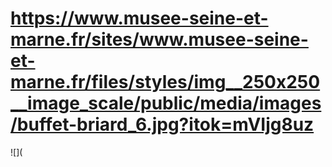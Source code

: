 # https://www.musee-seine-et-marne.fr/sites/www.musee-seine-et-marne.fr/files/styles/img__250x250__image_scale/public/media/images/buffet-briard_6.jpg?itok=mVIjg8uz

![](
